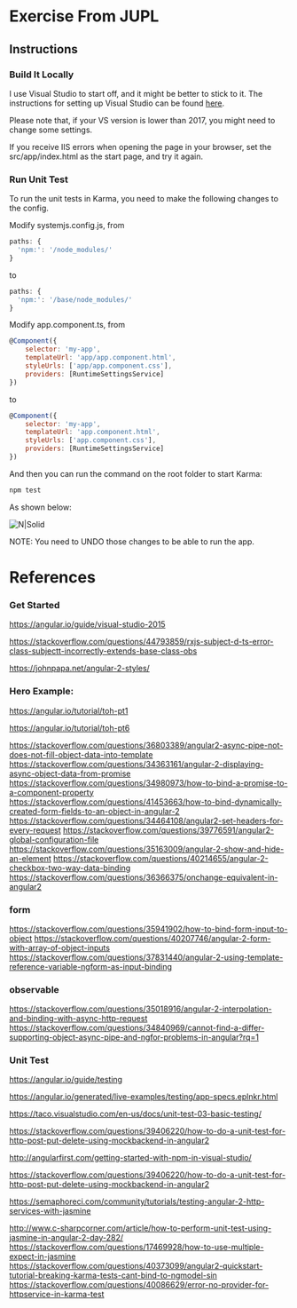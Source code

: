 # Exercise From JUPL

## Instructions 

### Build It Locally

I use Visual Studio to start off, and it might be better to stick to it. The instructions for setting up Visual Studio can be found [here](https://angular.io/guide/visual-studio-2015). 

Please note that, if your VS version is lower than 2017, you might need to change some settings.

If you receive IIS errors when opening the page in your browser, set the src/app/index.html as the start page, and try it again.

### Run Unit Test 

To run the unit tests in Karma, you need to make the following changes to the config.

Modify systemjs.config.js, from 
```javascript
paths: {
  'npm:': '/node_modules/'
}
```
to
```javascript
paths: {
  'npm:': '/base/node_modules/'
}
```

Modify app.component.ts, from 
```javascript
@Component({
    selector: 'my-app',
    templateUrl: 'app/app.component.html',
    styleUrls: ['app/app.component.css'],
    providers: [RuntimeSettingsService]
})
```
to
```javascript
@Component({
    selector: 'my-app',
    templateUrl: 'app.component.html',
    styleUrls: ['app.component.css'],
    providers: [RuntimeSettingsService]
})
```
	
And then you can run the command on the root folder to start Karma:
```sh
npm test
```

As shown below:


![N|Solid](https://zlxadhkust.files.wordpress.com/2017/07/002.png)


NOTE: You need to UNDO those changes to be able to run the app.


# References

### Get Started

https://angular.io/guide/visual-studio-2015

https://stackoverflow.com/questions/44793859/rxjs-subject-d-ts-error-class-subjectt-incorrectly-extends-base-class-obs

https://johnpapa.net/angular-2-styles/

### Hero Example:
https://angular.io/tutorial/toh-pt1

https://angular.io/tutorial/toh-pt6

https://stackoverflow.com/questions/36803389/angular2-async-pipe-not-does-not-fill-object-data-into-template
https://stackoverflow.com/questions/34363161/angular-2-displaying-async-object-data-from-promise
https://stackoverflow.com/questions/34980973/how-to-bind-a-promise-to-a-component-property
https://stackoverflow.com/questions/41453663/how-to-bind-dynamically-created-form-fields-to-an-object-in-angular-2
https://stackoverflow.com/questions/34464108/angular2-set-headers-for-every-request
https://stackoverflow.com/questions/39776591/angular2-global-configuration-file
https://stackoverflow.com/questions/35163009/angular-2-show-and-hide-an-element
https://stackoverflow.com/questions/40214655/angular-2-checkbox-two-way-data-binding
https://stackoverflow.com/questions/36366375/onchange-equivalent-in-angular2

### form

https://stackoverflow.com/questions/35941902/how-to-bind-form-input-to-object
https://stackoverflow.com/questions/40207746/angular-2-form-with-array-of-object-inputs
https://stackoverflow.com/questions/37831440/angular-2-using-template-reference-variable-ngform-as-input-binding

### observable
https://stackoverflow.com/questions/35018916/angular-2-interpolation-and-binding-with-async-http-request
https://stackoverflow.com/questions/34840969/cannot-find-a-differ-supporting-object-async-pipe-and-ngfor-problems-in-angular?rq=1

### Unit Test
https://angular.io/guide/testing

https://angular.io/generated/live-examples/testing/app-specs.eplnkr.html

https://taco.visualstudio.com/en-us/docs/unit-test-03-basic-testing/

https://stackoverflow.com/questions/39406220/how-to-do-a-unit-test-for-http-post-put-delete-using-mockbackend-in-angular2

http://angularfirst.com/getting-started-with-npm-in-visual-studio/

https://stackoverflow.com/questions/39406220/how-to-do-a-unit-test-for-http-post-put-delete-using-mockbackend-in-angular2

https://semaphoreci.com/community/tutorials/testing-angular-2-http-services-with-jasmine

http://www.c-sharpcorner.com/article/how-to-perform-unit-test-using-jasmine-in-angular-2-day-282/
https://stackoverflow.com/questions/17469928/how-to-use-multiple-expect-in-jasmine
https://stackoverflow.com/questions/40373099/angular2-quickstart-tutorial-breaking-karma-tests-cant-bind-to-ngmodel-sin
https://stackoverflow.com/questions/40086629/error-no-provider-for-httpservice-in-karma-test